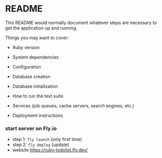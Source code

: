 # README

This README would normally document whatever steps are necessary to get the
application up and running.

Things you may want to cover:

* Ruby version

* System dependencies

* Configuration

* Database creation

* Database initialization

* How to run the test suite

* Services (job queues, cache servers, search engines, etc.)

* Deployment instructions

### start server on Fly.io

* step 1: <code>fly launch</code> (only first time)
* step 2: <code>fly deploy</code> (update)
* website https://ruby-todolist.fly.dev/
